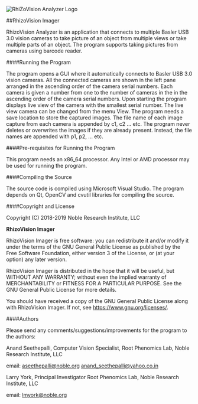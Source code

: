 ![RhiZoVision Analyzer Logo](/rvanalyzernew.png)

##RhizoVision Imager

RhizoVision Analyzer is an application that connects to multiple Basler USB 3.0 
vision cameras to take picture of an object from multiple views or take multiple 
parts of an object. The program supports taking pictures from cameras using 
barcode reader.

####Running the Program

The program opens a GUI where it automatically connects to Basler USB 3.0 vision cameras.
All the connected cameras are shown in the left pane arranged in the ascending order of 
the camera serial numbers. Each camera is given a number from one to the number of cameras
in the in the ascending order of the camera serial numbers. Upon starting the program 
displays live view of the camera with the smallest serial number. The live view camera 
can be changed from the menu View. The program needs a save location to store the captured 
images. The file name of each image capture from each camera is appended by c1, c2 ... etc. 
The program never deletes or overwrites the images if they are already present. Instead, 
the file names are appended with p1, p2, ... etc. 

####Pre-requisites for Running the Program

This program needs an x86_64 processor. Any Intel or AMD processor may be used 
for running the program.

####Compiling the Source

The source code is compiled using Microsoft Visual Studio. The program depends on
Qt, OpenCV and cvutil libraries for compiling the source.

####Copyright and License

Copyright (C) 2018-2019 Noble Research Institute, LLC

**RhizoVision Imager**

RhizoVision Imager is free software: you can redistribute it and/or modify
it under the terms of the GNU General Public License as published by
the Free Software Foundation, either version 3 of the License, or
(at your option) any later version.

RhizoVision Imager is distributed in the hope that it will be useful,
but WITHOUT ANY WARRANTY; without even the implied warranty of
MERCHANTABILITY or FITNESS FOR A PARTICULAR PURPOSE.  See the
GNU General Public License for more details.

You should have received a copy of the GNU General Public License
along with RhizoVision Imager.  If not, see <https://www.gnu.org/licenses/>.

####Authors

Please send any comments/suggestions/improvements for the program to the authors:

Anand Seethepalli,
Computer Vision Specialist,
Root Phenomics Lab,
Noble Research Institute, LLC

email: aseethepalli@noble.org
       anand_seethepalli@yahoo.co.in

Larry York,
Principal Investigator
Root Phenomics Lab,
Noble Research Institute, LLC

email: lmyork@noble.org

